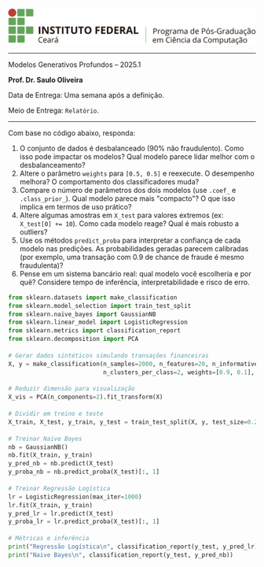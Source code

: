 
![logo](../ppgc_logo.png)

---

Modelos Generativos Profundos – 2025.1

**Prof. Dr. Saulo Oliveira**

Data de Entrega: Uma semana após a definição.

Meio de Entrega: ```Relatório```.

---

Com base no código abaixo, responda:

1. O conjunto de dados é desbalanceado (90% não fraudulento). Como isso pode impactar os modelos? Qual modelo parece lidar melhor com o desbalanceamento?
2. Altere o parâmetro ```weights``` para ```[0.5, 0.5]``` e reexecute. O desempenho melhora? O comportamento dos classificadores muda?
3. Compare o número de parâmetros dos dois modelos (use ```.coef_``` e ```.class_prior_```). Qual modelo parece mais "compacto"? O que isso implica em termos de uso prático?
4. Altere algumas amostras em ```X_test``` para valores extremos (ex: ```X_test[0] += 10```). Como cada modelo reage? Qual é mais robusto a outliers?
5. Use os métodos ```predict_proba``` para interpretar a confiança de cada modelo nas predições. As probabilidades geradas parecem calibradas (por exemplo, uma transação com 0.9 de chance de fraude é mesmo fraudulenta)?
6. Pense em um sistema bancário real: qual modelo você escolheria e por quê? Considere tempo de inferência, interpretabilidade e risco de erro.



```python
from sklearn.datasets import make_classification
from sklearn.model_selection import train_test_split
from sklearn.naive_bayes import GaussianNB
from sklearn.linear_model import LogisticRegression
from sklearn.metrics import classification_report
from sklearn.decomposition import PCA

# Gerar dados sintéticos simulando transações financeiras
X, y = make_classification(n_samples=2000, n_features=20, n_informative=10, n_redundant=5,
                           n_clusters_per_class=2, weights=[0.9, 0.1], flip_y=0.01, random_state=42)

# Reduzir dimensão para visualização
X_vis = PCA(n_components=2).fit_transform(X)

# Dividir em treino e teste
X_train, X_test, y_train, y_test = train_test_split(X, y, test_size=0.2, stratify=y, random_state=42)

# Treinar Naive Bayes
nb = GaussianNB()
nb.fit(X_train, y_train)
y_pred_nb = nb.predict(X_test)
y_proba_nb = nb.predict_proba(X_test)[:, 1]

# Treinar Regressão Logística
lr = LogisticRegression(max_iter=1000)
lr.fit(X_train, y_train)
y_pred_lr = lr.predict(X_test)
y_proba_lr = lr.predict_proba(X_test)[:, 1]

# Métricas e inferência
print("Regressão Logística\n", classification_report(y_test, y_pred_lr))
print("Naive Bayes\n", classification_report(y_test, y_pred_nb))
```
